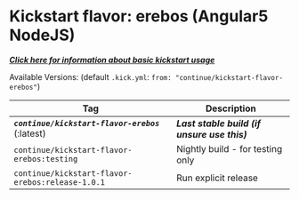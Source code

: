 # Kickstart flavor: erebos (Angular5 NodeJS)

***[Click here for information about basic kickstart usage](https://github.com/c7lab/kickstart/blob/master/README.md)***


Available Versions: (default `.kick.yml`: `from: "continue/kickstart-flavor-erebos"`)

| Tag  | Description |
|------|-------------|
| ***`continue/kickstart-flavor-erebos`*** (:latest)  | ***Last stable build (if unsure use this)*** |
| `continue/kickstart-flavor-erebos:testing`          | Nightly build - for testing only      |
| `continue/kickstart-flavor-erebos:release-1.0.1`    | Run explicit release                  |








